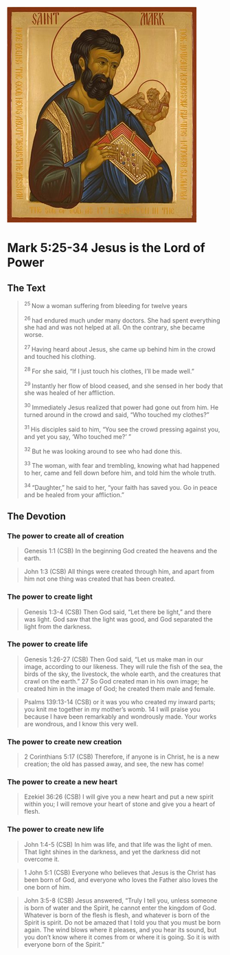 <img class="intro-right" src="art-mark.jpg">

# Mark 5:25-34	Jesus is the Lord of Power

## The Text

><sup> 25 </sup> Now a woman suffering from bleeding for twelve years 
>
><sup> 26 </sup> had endured much under many doctors. She had spent everything she had and was not helped at all. On the contrary, she became worse. 
>
><sup> 27 </sup> Having heard about Jesus, she came up behind him in the crowd and touched his clothing. 
>
><sup> 28 </sup> For she said, “If I just touch his clothes, I’ll be made well.” 
>
><sup> 29 </sup> Instantly her flow of blood ceased, and she sensed in her body that she was healed of her affliction. 
>
><sup> 30 </sup> Immediately Jesus realized that power had gone out from him. He turned around in the crowd and said, “Who touched my clothes?” 
>
><sup> 31 </sup> His disciples said to him, “You see the crowd pressing against you, and yet you say, ‘Who touched me?’ ” 
>
><sup> 32 </sup> But he was looking around to see who had done this. 
>
><sup> 33 </sup> The woman, with fear and trembling, knowing what had happened to her, came and fell down before him, and told him the whole truth. 
>
><sup> 34 </sup> “Daughter,” he said to her, “your faith has saved you. Go in peace and be healed from your affliction.” 

## The Devotion

### The power to create all of creation

>Genesis 1:1 (CSB) In the beginning God created the heavens and the earth.

>John 1:3 (CSB) All things were created through him, and apart from him not one thing was created that has been created.

### The power to create light

>Genesis 1:3-4 (CSB) Then God said, “Let there be light,” and there was light. God saw that the light was good, and God separated the light from the darkness.

### The power to create life

>Genesis 1:26-27 (CSB) Then God said, “Let us make man in our image, according to our likeness. They will rule the fish of the sea, the birds of the sky, the livestock, the whole earth, and the creatures that crawl on the earth.”
27 So God created man
in his own image;
he created him in the image of God;
he created them male and female.

>Psalms 139:13-14 (CSB) or it was you who created my inward parts;
you knit me together in my mother’s womb.
14 I will praise you
because I have been remarkably and wondrously made.
Your works are wondrous,
and I know this very well.

### The power to create new creation

>2 Corinthians 5:17 (CSB) Therefore, if anyone is in Christ, he is a new creation; the old has passed away, and see, the new has come!

### The power to create a new heart

>Ezekiel 36:26 (CSB) I will give you a new heart and put a new spirit within you; I will remove your heart of stone and give you a heart of flesh.

### The power to create new life

>John 1:4-5 (CSB) In him was life, and that life was the light of men. That light shines in the darkness, and yet the darkness did not overcome it.

>1 John 5:1 (CSB) Everyone who believes that Jesus is the Christ has been born of God, and everyone who loves the Father also loves the one born of him.

>John 3:5-8 (CSB) Jesus answered, “Truly I tell you, unless someone is born of water and the Spirit, he cannot enter the kingdom of God. Whatever is born of the flesh is flesh, and whatever is born of the Spirit is spirit. Do not be amazed that I told you that you must be born again. The wind blows where it pleases, and you hear its sound, but you don’t know where it comes from or where it is going. So it is with everyone born of the Spirit.”
